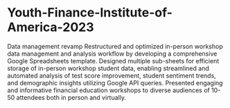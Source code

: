 # Youth-Finance-Institute-of-America-2023
Data management revamp
Restructured and optimized in-person workshop data management and analysis workflow by developing a comprehensive Google Spreadsheets template. Designed multiple sub-sheets for efficient storage of in-person workshop student data, enabling streamlined and automated analysis of test score improvement, student sentiment trends, and demographic insights utilizing Google API queries. Presented engaging and informative financial education workshops to diverse audiences of 10-50 attendees both in person and virtually.
